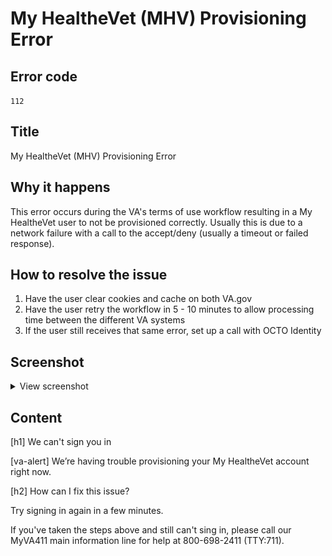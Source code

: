 # My HealtheVet (MHV) Provisioning Error

## Error code

`112`

## Title

My HealtheVet (MHV) Provisioning Error

## Why it happens

This error occurs during the VA's terms of use workflow resulting in a My HealtheVet user to not be provisioned correctly. Usually this is due to a network failure with a call to the accept/deny (usually a timeout or failed response).

## How to resolve the issue

1. Have the user clear cookies and cache on both VA.gov
2. Have the user retry the workflow in 5 - 10 minutes to allow processing time between the different VA systems
3. If the user still receives that same error, set up a call with OCTO Identity

## Screenshot

<details>
  <summary>View screenshot</summary>
  <img src="./screenshots/112.png" />
</details>

## Content

[h1] We can't sign you in

[va-alert]
We’re having trouble provisioning your My HealtheVet account right now.

[h2] How can I fix this issue?

Try signing in again in a few minutes.

If you've taken the steps above and still can't sing in, please call our MyVA411 main information line for help at 800-698-2411 (TTY:711).
